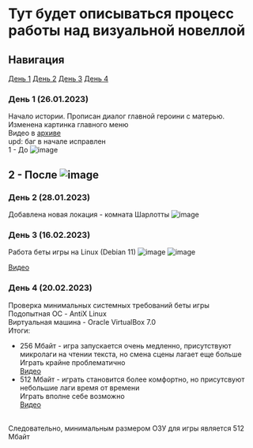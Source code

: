 # Тут будет описываться процесс работы над визуальной новеллой
## Навигация
[День 1](#день-1-26012023)
[День 2](#день-2-28012023)
[День 3](#день-3-16022023)
[День 4](#день-4-20022023)
### День 1 (26.01.2023)
Начало истории. Прописан диалог главной героини с матерью. Изменена картинка главного меню<br>
Видео в [архиве](https://github.com/sanyagribanov/7-8-semestres/blob/main/Diplom/26.01.2023.7z)<br>
upd: баг в начале исправлен<br>
1 - До
![image](https://user-images.githubusercontent.com/86486142/214918601-9cc6a4fc-337a-453d-90e2-6552df453315.png)

2 - После
![image](https://user-images.githubusercontent.com/86486142/214918401-a1420bc5-bdf8-4881-a108-22ab5b1b12c0.png)
---
### День 2 (28.01.2023)
Добавлена новая локация - комната Шарлотты
![image](https://user-images.githubusercontent.com/86486142/215228091-eacafa7a-eba8-4098-8c13-f8f789207b3f.png)
### День 3 (16.02.2023)
Работа беты игры на Linux (Debian 11)
![image](https://user-images.githubusercontent.com/86486142/219447250-c6db463c-bc5a-4b94-aabb-c17195f310ac.png)
![image](https://user-images.githubusercontent.com/86486142/219447264-2bdf2262-01ab-4a78-97b1-9985fd7953ec.png)

[Видео](https://disk.yandex.ru/i/Oh3ii8aSzBGayA)
### День 4 (20.02.2023)
Проверка минимальных системных требований беты игры<br>
Подопытная ОС - AntiX Linux<br>
Виртуальная машина - Oracle VirtualBox 7.0<br>
Итоги:
- 256 Мбайт - игра запускается очень медленно, присутствуют микролаги на чтении текста, но смена сцены лагает еще больше<br>
Играть крайне проблематично<br>
[Видео](https://disk.yandex.ru/i/1uQFJemEQcwn9A)
- 512 Мбайт - играть становится более комфортно, но присутсвуют небольшие лаги время от времени<br>
Играть вполне себе возможно<br>
[Видео](https://disk.yandex.ru/i/ksETU1AFAkWk4g)
<br>
Следовательно, минимальным размером ОЗУ для игры является 512 Мбайт
